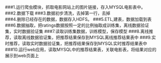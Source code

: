 ###1.运行爬虫模块，抓取电影网站上的图片链接，存入MYSQL电影表中。
###2.数据下载
###3.数据初步清洗，去掉第一行，去掉\
###4.删除已经存在的数据，数据存入HDFS。
###5.ETL,建表，数据加载到表
###6.数据抽取，把ratings数据按照一定的比例抽取成训练集，离线数据验证集，实时数据验证集
###7.读取训练集数据，训练模型，保存模型
###8.离线推荐，读取离线数据验证集，把推荐结果保存到MYSQL离线推荐结果表中
###9.实时推荐，读取实时数据验证集，把推荐结果保存到MYSQL实时推荐结果表中
###10.运行web应用，读取MYSQL中的推荐结果表，关联电影表，将结果对应的展示到web页面上
